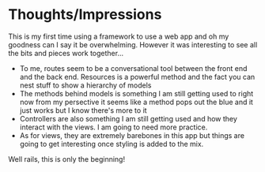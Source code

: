 # Thoughts/Impressions

This is my first time using a framework to use a web app and oh my goodness can I say it
be overwhelming. However it was interesting to see all the bits and pieces work together...

+ To me, routes seem to be a conversational tool between the front end
and the back end. Resources is a powerful method and the fact you can nest stuff to show a hierarchy
of models
+ The methods behind models is something I am still getting used to right now
from my persective it seems like a method pops out the blue and it just works but I know there's more to it
+ Controllers are also something I am still getting used and how they interact with the views. I am going to need more
practice.
+ As for views, they are extremely barebones in this app but things are going to get interesting
once styling is added to the mix.

Well rails, this is only the beginning!
